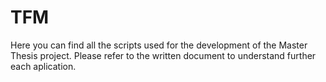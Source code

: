 # TFM
Here you can find all the scripts used for the development of the Master Thesis project. Please refer to the written document to understand further each aplication.
